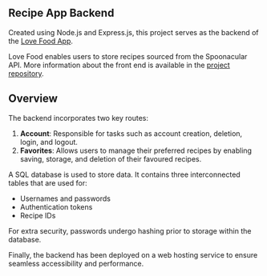 ## Recipe App Backend

Created using Node.js and Express.js, this project serves as the backend of the [Love Food App](https://lovefoodapp.co.uk/).

Love Food enables users to store recipes sourced from the Spoonacular API. More information about the front end is available in the [project repository](https://github.com/letizia-sorrentino/recipe-app-project).

## Overview

The backend incorporates two key routes:

1. **Account**: Responsible for tasks such as account creation, deletion, login, and logout.
2. **Favorites**: Allows users to manage their preferred recipes by enabling saving, storage, and deletion of their favoured recipes.

A SQL database is used to store data. It contains three interconnected tables that are used for:

- Usernames and passwords
- Authentication tokens
- Recipe IDs

For extra security, passwords undergo hashing prior to storage within the database.

Finally, the backend has been deployed on a web hosting service to ensure seamless accessibility and performance.
